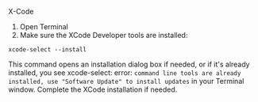 X-Code
  1. Open Terminal
  2. Make sure the XCode Developer tools are installed:
  ```
  xcode-select --install
  ```
  This command opens an installation dialog box if needed, or if it's already installed, you see xcode-select: error: 
  `command line tools are already installed, use "Software Update" to install updates` in your Terminal window. Complete the XCode installation if needed.

